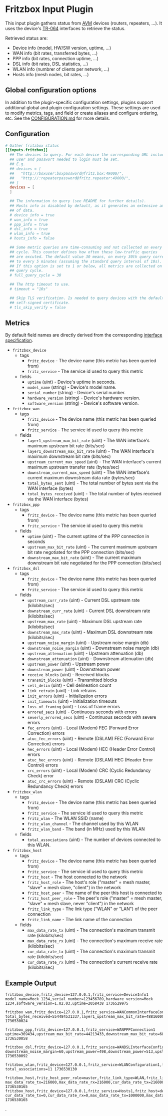 # Fritzbox Input Plugin

This input plugin gathers status from [AVM][1] devices (routers, repeaters,
...). It uses the device's [TR-064][2] interfaces to retrieve the status.

[1]: https://avm.de/
[2]: https://avm.de/service/schnittstellen/

Retrieved status are:

- Device info (model, HW/SW version, uptime, ...)
- WAN info (bit rates, transferred bytes, ...)
- PPP info (bit rates, connection uptime, ...)
- DSL info (bit rates, DSL statistics, ...)
- WLAN info (numbrer of clients per network, ...)
- Hosts info (mesh nodes, bit rates, ...)

## Global configuration options <!-- @/docs/includes/plugin_config.md -->

In addition to the plugin-specific configuration settings, plugins support
additional global and plugin configuration settings. These settings are used to
modify metrics, tags, and field or create aliases and configure ordering, etc.
See the [CONFIGURATION.md][CONFIGURATION.md] for more details.

[CONFIGURATION.md]: ../../../docs/CONFIGURATION.md#plugins

## Configuration

```toml @sample.conf
# Gather fritzbox status
[[inputs.fritzbox]]
  ## The devices to query. For each device the corresponding URL including the
  ## user and passwort needed to login must be set.
  ## E.g.
  ## devices = [
  ##   "http://boxuser:boxpassword@fritz.box:49000/",
  ##   "http://:repeaterpassword@fritz.repeater:49000/",
  ## ]
  devices = [
  ]

  ## The information to query (see README for further details).
  ## Hosts info is disabled by default, as it generates an extensive amount
  ## of data.
  # device_info = true
  # wan_info = true
  # ppp_info = true
  # dsl_info = true
  # wlan_info = true
  # hosts_info = false

  ## Some metric queries are time-consuming and not collected on every query
  ## cycle. This counter defines how often these low-traffic queries
  ## are excuted. The default value 30 means, on every 30th query corresponding
  ## to every 5 minutes (assuming the standard query interval of 10s).
  ## If this option is set to 1 or below, all metrics are collected on every
  ## query cycle.
  # full_query_cycle = 30

  ## The http timeout to use.
  # timeout = "10s"

  ## Skip TLS verification. Is needed to query devices with the default
  ## self-signed certificate.
  # tls_skip_verify = false
```

## Metrics

By default field names are directly derived from the corresponding [interface
specification][1].

- `fritzbox_device`
  - tags
    - `fritz_device` - The device name (this metric has been queried from)
    - `fritz_service` - The service id used to query this metric
  - fields
    - `uptime` (uint) - Device's uptime in seconds.
    - `model_name` (string) - Device's model name.
    - `serial_number` (string) - Device's serial number.
    - `hardware_version` (string) - Device's hardware version.
    - `software_version` (string) - Device's software version.
- `fritzbox_wan`
  - tags
    - `fritz_device` - The device name (this metric has been queried from)
    - `fritz_service` - The service id used to query this metric
  - fields
    - `layer1_upstream_max_bit_rate` (uint) - The WAN interface's maximum upstream bit rate (bits/sec)
    - `layer1_downstream_max_bit_rate` (uint) - The WAN interface's maximum downstream bit rate (bits/sec)
    - `upstream_current_max_speed` (uint) - The WAN interface's current maximum upstream transfer rate (bytes/sec)
    - `downstream_current_max_speed` (uint) - The WAN interface's current maximum downstream data rate (bytes/sec)
    - `total_bytes_sent` (uint) - The total number of bytes sent via the WAN interface (bytes)
    - `total_bytes_received` (uint) - The total number of bytes received via the WAN interface (bytes)
- `fritzbox_ppp`
  - tags
    - `fritz_device` - The device name (this metric has been queried from)
    - `fritz_service` - The service id used to query this metric
  - fields
    - `uptime` (uint) - The current uptime of the PPP connection in seconds
    - `upstream_max_bit_rate` (uint) - The current maximum upstream bit rate negotiated for the PPP connection (bits/sec)
    - `downstream_max_bit_rate` (uint) - The current maximum downstream bit rate negotiated for the PPP connection (bits/sec)
- `fritzbox_dsl`
  - tags
    - `fritz_device` - The device name (this metric has been queried from)
    - `fritz_service` - The service id used to query this metric
  - fields
    - `upstream_curr_rate` (uint) - Current DSL upstream rate (kilobits/sec)
    - `downstream_curr_rate` (uint) - Current DSL downstream rate (kilobits/sec)
    - `upstream_max_rate` (uint) - Maximum DSL upstream rate (kilobits/sec)
    - `downstream_max_rate` (uint) - Maximum DSL downstream rate (kilobits/sec)
    - `upstream_noise_margin` (uint) - Upstream noise margin (db)
    - `downstream_noise_margin` (uint) - Downstream noise margin (db)
    - `upstream_attenuation` (uint) - Upstream attenuation (db)
    - `downstream_attenuation` (uint) - Downstream attenuation (db)
    - `upstream_power` (uint) - Upstream power
    - `downstream_power` (uint) - Downstream power
    - `receive_blocks` (uint) - Received blocks
    - `transmit_blocks` (uint) - Transmitted blocks
    - `cell_delin` (uint) - Cell delineation count
    - `link_retrain` (uint) - Link retrains
    - `init_errors` (uint) - Initialization errors
    - `init_timeouts` (uint) - Initialization timeouts
    - `loss_of_framing` (uint) - Loss of frame errors
    - `errored_secs` (uint) - Continuous seconds with errors
    - `severly_errored_secs` (uint) - Continuous seconds with severe errors
    - `fec_errors` (uint) - Local (Modem) FEC (Forward Error Correction) errors
    - `atuc_fec_errors` (uint) - Remote (DSLAM) FEC (Forward Error Correction) errors
    - `hec_errors` (uint) - Local (Modem) HEC (Header Error Control) errors
    - `atuc_hec_errors` (uint) - Remote (DSLAM) HEC (Header Error Control) errors
    - `crc_errors` (uint) - Local (Modem) CRC (Cyclic Redundancy Check) error
    - `atuc_crc_errors` (uint) - Remote (DSLAM) CRC (Cyclic Redundancy Check) errors
- `fritzbox_wlan`
  - tags
    - `fritz_device` - The device name (this metric has been queried from)
    - `fritz_service` - The service id used to query this metric
    - `fritz_wlan` - The WLAN SSID (name)
    - `fritz_wlan_channel` - The channel used by this WLAN
    - `fritz_wlan_band` - The band (in MHz) used by this WLAN
  - fields
    - `total_associations` (uint) - The number of devices connected to this WLAN.
- `fritzbox_host`
  - tags
    - `fritz_device` - The device name (this metric has been queried from)
    - `fritz_service` - The service id used to query this metric
    - `fritz_host` - The host connected to the network
    - `fritz_host_role` - The host's role ("master" = mesh master, "slave" = mesh slave, "client") in the network
    - `fritz_host_peer` - The name of the peer this host is connected to
    - `fritz_host_peer_role` - The peer's role ("master" = mesh master, "slave" = mesh slave, never "client") in the network
    - `fritz_link_type` - The link type ("WLAN" or "LAN") of the peer connection
    - `fritz_link_name` - The link name of the connection
  - fields
    - `max_data_rate_tx` (uint) - The connection's maximum transmit rate (kilobits/sec)
    - `max_data_rate_rx` (uint) - The connection's maximum receive rate (kilobits/sec)
    - `cur_data_rate_tx` (uint) - The connection's maximum transmit rate (kilobits/sec)
    - `cur_data_rate_rx` (uint) - The connection's current receive rate (kilobits/sec)

## Example Output

<!-- markdownlint-disable MD013 -->

```text
fritzbox_device,fritz_device=127.0.0.1,fritz_service=DeviceInfo1 model_name=Mock 1234,serial_number=123456789,hardware_version=Mock 1234,software_version=1.02.03,uptime=2058438 1736529975

fritzbox_wan,fritz_device=127.0.0.1,fritz_service=WANCommonInterfaceConfig1 total_bytes_received=554484531337,layer1_upstream_max_bit_rate=48816000,layer1_downstream_max_bit_rate=253247000,upstream_current_max_speed=511831,downstream_current_max_speed=1304268,total_bytes_sent=129497283207 1736530024

fritzbox_ppp,fritz_device=127.0.0.1,fritz_service=WANPPPConnection1 uptime=369434,upstream_max_bit_rate=44213433,downstream_max_bit_rate=68038668 1736530058

fritzbox_dsl,fritz_device=127.0.0.1,fritz_service=WANDSLInterfaceConfig1 downstream_noise_margin=60,upstream_power=498,downstream_power=513,upstream_curr_rate=46719,downstream_curr_rate=249065,upstream_max_rate=48873,downstream_max_rate=249065,upstream_noise_margin=80,severly_errored_secs=0,upstream_attenuation=80,transmit_blocks=254577751,init_timeouts=0,atuc_crc_errors=13,receive_blocks=490282831,errored_secs=25,fec_errors=0,atuc_hec_errors=0,atuc_fec_errors=0,hec_errors=0,crc_errors=53,downstream_attenuation=140,cell_delin=0,link_retrain=2,init_errors=0,loss_of_framing=0 1736530092

fritzbox_wlan,fritz_device=127.0.0.1,fritz_service=WLANConfiguration1,fritz_wlan=MOCK1234,fritz_wlan_channel=13,fritz_wlan_band=2400 total_associations=11 1736530130

fritzbox_host,fritz_host_peer_role=master,fritz_link_type=WLAN,fritz_link_name=AP:2G:0,fritz_device=127.0.0.1,fritz_service=Hosts1,fritz_host=device#17,fritz_host_role=slave,fritz_host_peer=device#1 max_data_rate_tx=216000,max_data_rate_rx=216000,cur_data_rate_tx=216000,cur_data_rate_rx=216000 1736530165
fritzbox_host,fritz_device=127.0.0.1,fritz_service=Hosts1,fritz_host=device#24,fritz_host_role=client,fritz_host_peer=device#17,fritz_host_peer_role=slave,fritz_link_type=LAN,fritz_link_name=LAN:1 cur_data_rate_tx=0,cur_data_rate_rx=0,max_data_rate_tx=1000000,max_data_rate_rx=1000000 1736530165
```

<!-- markdownlint-enable MD013 -->.
